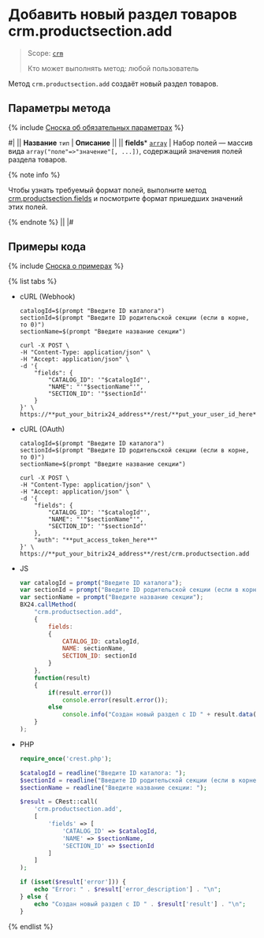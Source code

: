 # Добавить новый раздел товаров crm.productsection.add

> Scope: [`crm`](../../../scopes/permissions.md)
>
> Кто может выполнять метод: любой пользователь

Метод `crm.productsection.add` создаёт новый раздел товаров.

## Параметры метода

{% include [Сноска об обязательных параметрах](../../../../_includes/required.md) %}

#|
|| **Название**
`тип` | **Описание** ||
|| **fields***
[`array`](../../data-types.md) | Набор полей — массив вида `array("поле"=>"значение"[, ...])`, содержащий значения полей раздела товаров. 

{% note info %}

Чтобы узнать требуемый формат полей, выполните метод [crm.productsection.fields](./crm-product-section-fields.md) и посмотрите формат пришедших значений этих полей. 

{% endnote %}
||
|#

## Примеры кода

{% include [Сноска о примерах](../../../../_includes/examples.md) %}

{% list tabs %}

- cURL (Webhook)

    ```curl
    catalogId=$(prompt "Введите ID каталога")
    sectionId=$(prompt "Введите ID родительской секции (если в корне, то 0)")
    sectionName=$(prompt "Введите название секции")

    curl -X POST \
    -H "Content-Type: application/json" \
    -H "Accept: application/json" \
    -d '{
        "fields": {
            "CATALOG_ID": '"$catalogId"',
            "NAME": "'"$sectionName"'",
            "SECTION_ID": '"$sectionId"'
        }
    }' \
    https://**put_your_bitrix24_address**/rest/**put_your_user_id_here**/**put_your_webbhook_here**/crm.productsection.add
    ```

- cURL (OAuth)

    ```curl
    catalogId=$(prompt "Введите ID каталога")
    sectionId=$(prompt "Введите ID родительской секции (если в корне, то 0)")
    sectionName=$(prompt "Введите название секции")

    curl -X POST \
    -H "Content-Type: application/json" \
    -H "Accept: application/json" \
    -d '{
        "fields": {
            "CATALOG_ID": '"$catalogId"',
            "NAME": "'"$sectionName"'",
            "SECTION_ID": '"$sectionId"'
        },
        "auth": "**put_access_token_here**"
    }' \
    https://**put_your_bitrix24_address**/rest/crm.productsection.add
    ```

- JS

    ```js
    var catalogId = prompt("Введите ID каталога");
    var sectionId = prompt("Введите ID родительской секции (если в корне, то 0))");
    var sectionName = prompt("Введите название секции");
    BX24.callMethod(
        "crm.productsection.add",
        {
            fields:
            {
                CATALOG_ID: catalogId,
                NAME: sectionName,
                SECTION_ID: sectionId
            }
        },
        function(result)
        {
            if(result.error())
                console.error(result.error());
            else
                console.info("Создан новый раздел с ID " + result.data());
        }
    );
    ```

- PHP

    ```php
    require_once('crest.php');

    $catalogId = readline("Введите ID каталога: ");
    $sectionId = readline("Введите ID родительской секции (если в корне, то 0): ");
    $sectionName = readline("Введите название секции: ");

    $result = CRest::call(
        'crm.productsection.add',
        [
            'fields' => [
                'CATALOG_ID' => $catalogId,
                'NAME' => $sectionName,
                'SECTION_ID' => $sectionId
            ]
        ]
    );

    if (isset($result['error'])) {
        echo "Error: " . $result['error_description'] . "\n";
    } else {
        echo "Создан новый раздел с ID " . $result['result'] . "\n";
    }
    ```

{% endlist %}